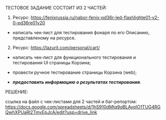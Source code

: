 ТЕСТОВОЕ ЗАДАНИЕ СОСТОИТ ИЗ 2 ЧАСТЕЙ:

1) Pесурс: https://fenixrussia.ru/nabor-fenix-pd36r-led-flashlighte01-v2-0-pd36re01v20

- написать чек-лист для тестирования фонаря по его Описанию, представленому на ресурсе.


2) Pесурс: https://lazurit.com/personal/cart/

- написать чек-лист для функционального тестирования и тестирования UI страницы Корзина;

- провести ручное тестирование страницы Корзина (web);

- __*предоставить информацию о результатах тестирования*__.


РЕШЕНИЕ:

ссылка на файл с чек-листами для 2 частей и баг-репортом: https://docs.google.com/spreadsheets/d/1hS910dMtq9qBLAyqIO1TUG4RGQwhXPUaRl2TmvEpJcA/edit?usp=drive_link
